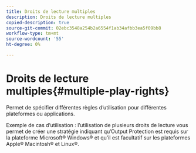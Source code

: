 ```yaml
---
title: Droits de lecture multiples
description: Droits de lecture multiples
copied-description: true
source-git-commit: 02ebc3548a254b2a6554f1ab34afbb3ea5f09bb8
workflow-type: tm+mt
source-wordcount: '55'
ht-degree: 0%

---
```


# Droits de lecture multiples{#multiple-play-rights}

Permet de spécifier différentes règles d’utilisation pour différentes plateformes ou applications.

Exemple de cas d’utilisation : l’utilisation de plusieurs droits de lecture vous permet de créer une stratégie indiquant qu’Output Protection est requis sur la plateforme Microsoft® Windows® et qu’il est facultatif sur les plateformes Apple® Macintosh® et Linux®.
